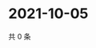 # 2021-10-05

共 0 条

<!-- BEGIN WEIBO -->
<!-- 最后更新时间 Tue Oct 05 2021 04:00:30 GMT+0800 (China Standard Time) -->

<!-- END WEIBO -->
